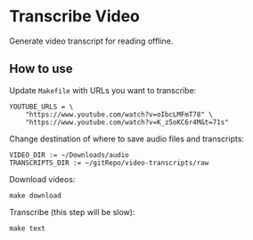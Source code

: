 # Transcribe Video

Generate video transcript for reading offline.

## How to use

Update `Makefile` with URLs you want to transcribe:

```
YOUTUBE_URLS = \
	"https://www.youtube.com/watch?v=oIbcLMFmT78" \
  	"https://www.youtube.com/watch?v=K_z5oKC6r4M&t=71s"
```

Change destination of where to save audio files and transcripts:

```
VIDEO_DIR := ~/Downloads/audio
TRANSCRIPTS_DIR := ~/gitRepo/video-transcripts/raw
```

Download videos:

```
make download
```

Transcribe (this step will be slow):

```
make text
```
